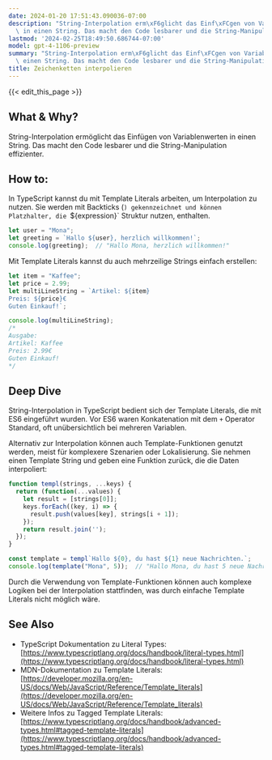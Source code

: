 ```yaml
---
date: 2024-01-20 17:51:43.090036-07:00
description: "String-Interpolation erm\xF6glicht das Einf\xFCgen von Variablenwerten\
  \ in einen String. Das macht den Code lesbarer und die String-Manipulation effizienter."
lastmod: '2024-02-25T18:49:50.686744-07:00'
model: gpt-4-1106-preview
summary: "String-Interpolation erm\xF6glicht das Einf\xFCgen von Variablenwerten in\
  \ einen String. Das macht den Code lesbarer und die String-Manipulation effizienter."
title: Zeichenketten interpolieren
---
```


{{< edit_this_page >}}

## What & Why?
String-Interpolation ermöglicht das Einfügen von Variablenwerten in einen String. Das macht den Code lesbarer und die String-Manipulation effizienter.

## How to:

In TypeScript kannst du mit Template Literals arbeiten, um Interpolation zu nutzen. Sie werden mit Backticks (`) gekennzeichnet und können Platzhalter, die `${expression}` Struktur nutzen, enthalten.

```typescript
let user = "Mona";
let greeting = `Hallo ${user}, herzlich willkommen!`;
console.log(greeting);  // "Hallo Mona, herzlich willkommen!"
```

Mit Template Literals kannst du auch mehrzeilige Strings einfach erstellen:

```typescript
let item = "Kaffee";
let price = 2.99;
let multiLineString = `Artikel: ${item}
Preis: ${price}€
Guten Einkauf!`;

console.log(multiLineString);
/* 
Ausgabe:
Artikel: Kaffee
Preis: 2.99€
Guten Einkauf!
*/
```

## Deep Dive

String-Interpolation in TypeScript bedient sich der Template Literals, die mit ES6 eingeführt wurden. Vor ES6 waren Konkatenation mit dem `+` Operator Standard, oft unübersichtlich bei mehreren Variablen.

Alternativ zur Interpolation können auch Template-Funktionen genutzt werden, meist für komplexere Szenarien oder Lokalisierung. Sie nehmen einen Template String und geben eine Funktion zurück, die die Daten interpoliert:

```typescript
function templ(strings, ...keys) {
  return (function(...values) {
    let result = [strings[0]];
    keys.forEach((key, i) => {
      result.push(values[key], strings[i + 1]);
    });
    return result.join('');
  });
}

const template = templ`Hallo ${0}, du hast ${1} neue Nachrichten.`;
console.log(template("Mona", 5));  // "Hallo Mona, du hast 5 neue Nachrichten."
```

Durch die Verwendung von Template-Funktionen können auch komplexe Logiken bei der Interpolation stattfinden, was durch einfache Template Literals nicht möglich wäre.

## See Also

- TypeScript Dokumentation zu Literal Types: [https://www.typescriptlang.org/docs/handbook/literal-types.html](https://www.typescriptlang.org/docs/handbook/literal-types.html)
- MDN-Dokumentation zu Template Literals: [https://developer.mozilla.org/en-US/docs/Web/JavaScript/Reference/Template_literals](https://developer.mozilla.org/en-US/docs/Web/JavaScript/Reference/Template_literals)
- Weitere Infos zu Tagged Template Literals: [https://www.typescriptlang.org/docs/handbook/advanced-types.html#tagged-template-literals](https://www.typescriptlang.org/docs/handbook/advanced-types.html#tagged-template-literals)
